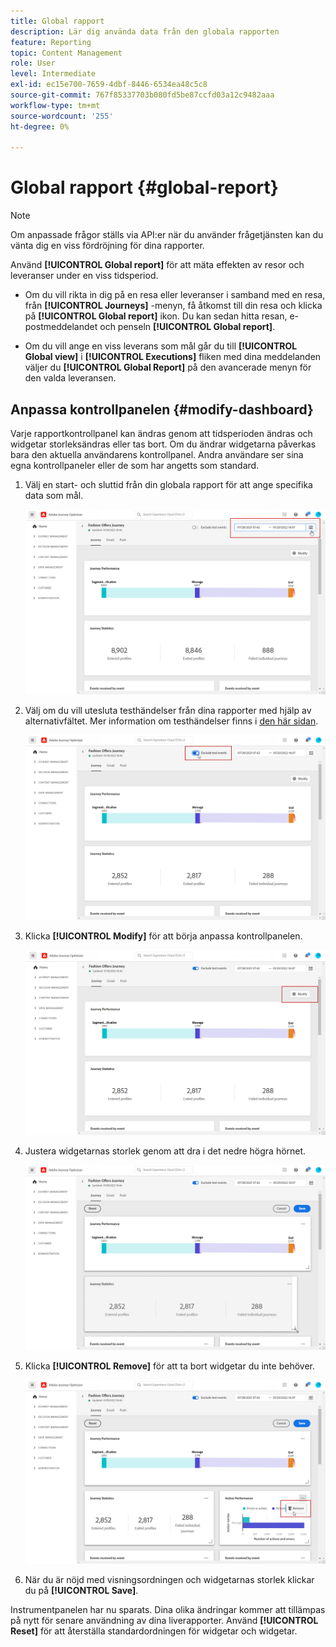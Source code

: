 ```yaml
---
title: Global rapport
description: Lär dig använda data från den globala rapporten
feature: Reporting
topic: Content Management
role: User
level: Intermediate
exl-id: ec15e700-7659-4dbf-8446-6534ea48c5c8
source-git-commit: 767f85337703b080fd5be87ccfd03a12c9482aaa
workflow-type: tm+mt
source-wordcount: '255'
ht-degree: 0%

---
```


# Global rapport {#global-report}

>[!NOTE]
>
> Om anpassade frågor ställs via API:er när du använder frågetjänsten kan du vänta dig en viss fördröjning för dina rapporter.

Använd **[!UICONTROL Global report]** för att mäta effekten av resor och leveranser under en viss tidsperiod.

* Om du vill rikta in dig på en resa eller leveranser i samband med en resa, från **[!UICONTROL Journeys]** -menyn, få åtkomst till din resa och klicka på **[!UICONTROL Global report]** ikon. Du kan sedan hitta resan, e-postmeddelandet och penseln **[!UICONTROL Global report]**.

* Om du vill ange en viss leverans som mål går du till **[!UICONTROL Global view]** i **[!UICONTROL Executions]** fliken med dina meddelanden väljer du **[!UICONTROL Global Report]** på den avancerade menyn för den valda leveransen.

## Anpassa kontrollpanelen {#modify-dashboard}

Varje rapportkontrollpanel kan ändras genom att tidsperioden ändras och widgetar storleksändras eller tas bort. Om du ändrar widgetarna påverkas bara den aktuella användarens kontrollpanel. Andra användare ser sina egna kontrollpaneler eller de som har angetts som standard.

1. Välj en start- och sluttid från din globala rapport för att ange specifika data som mål.

   ![](../assets/report_modify_1.png)

1. Välj om du vill utesluta testhändelser från dina rapporter med hjälp av alternativfältet. Mer information om testhändelser finns i [den här sidan](../building-journeys/testing-the-journey.md).

   ![](../assets/report_modify_2.png)

1. Klicka **[!UICONTROL Modify]** för att börja anpassa kontrollpanelen.

   ![](../assets/report_modify_3.png)

1. Justera widgetarnas storlek genom att dra i det nedre högra hörnet.

   ![](../assets/report_modify_4.png)

1. Klicka **[!UICONTROL Remove]** för att ta bort widgetar du inte behöver.

   ![](../assets/report_modify_5.png)

1. När du är nöjd med visningsordningen och widgetarnas storlek klickar du på **[!UICONTROL Save]**.

Instrumentpanelen har nu sparats. Dina olika ändringar kommer att tillämpas på nytt för senare användning av dina liverapporter. Använd **[!UICONTROL Reset]** för att återställa standardordningen för widgetar och widgetar.
